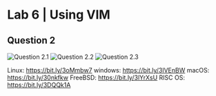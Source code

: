 # Lab 6 | Using VIM


## Question 2
![Question 2.1](../Images/Lab6Q2.1.png)
![Question 2.2](../Images/Lab6Q2.2.png)
![Question 2.3](../Images/Lab6Q2.3.png)




Linux: https://bit.ly/3oMmbw7
windows: https://bit.ly/3lVEnBW
macOS: https://bit.ly/30nkfkw
FreeBSD: https://bit.ly/3lYrXsU
RISC OS: https://bit.ly/3DQQk1A